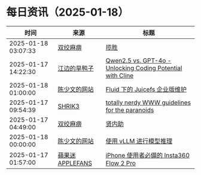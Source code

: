 ﻿# 每日资讯（2025-01-18）

|时间|来源|标题|
|---|---|---|
|2025-01-18 03:07:33|[双绞麻痹](https://numb.tech/atom.xml)|[揽胜](https://numb.tech/2025/01/18/RangeRover/)|
|2025-01-17 14:22:30|[江边的旱鸭子](https://blog.joouis.com/atom.xml)|[Qwen2.5 vs. GPT-4o - Unlocking Coding Potential with Cline](https://joouis.com/2025/qwen25-vs-gpt4o-with-cline/)|
|2025-01-18 01:00:00|[陈少文的网站](https://www.chenshaowen.com/atom.xml)|[Fluid 下的 Juicefs 企业版维护](https://www.chenshaowen.com/blog/fluid-juicefs-enterprise-maintenance.html)|
|2025-01-17 09:54:39|[SHRIK3](https://shrik3.com/index.xml)|[totally nerdy WWW guidelines for the paranoids](https://shrik3.com/post/webfront/)|
|2025-01-17 04:49:00|[双绞麻痹](https://numb.tech/atom.xml)|[贤内助](https://numb.tech/2025/01/17/female/)|
|2025-01-18 00:00:00|[陈少文的网站](https://www.chenshaowen.com/atom.xml)|[使用 vLLM 进行模型推理](https://www.chenshaowen.com/blog/use-vllm-for-inference.html)|
|2025-01-17 01:57:00|[蘋果迷 APPLEFANS](https://applefans.today/feed/)|[iPhone 使用者必備的 Insta360 Flow 2 Pro](https://applefans.today/2025-01-insta360-flow-2-pro-video-reviews/)|
